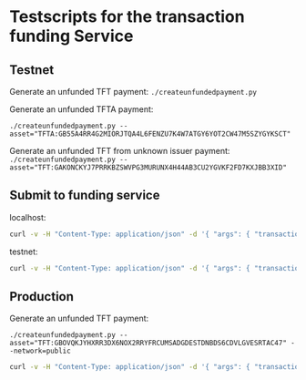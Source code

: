 # Testscripts for the transaction funding Service

## Testnet

Generate an unfunded TFT payment:
`./createunfundedpayment.py`

Generate an unfunded TFTA payment:

`./createunfundedpayment.py --asset="TFTA:GB55A4RR4G2MIORJTQA4L6FENZU7K4W7ATGY6YOT2CW47M5SZYGYKSCT"`

Generate an unfunded TFT from unknown issuer payment:
`./createunfundedpayment.py --asset="TFT:GAKONCKYJ7PRRKBZSWVPG3MURUNX4H44AB3CU2YGVKF2FD7KXJBB3XID"`

## Submit to funding service

localhost:

```sh
curl -v -H "Content-Type: application/json" -d '{ "args": { "transaction": "" }}' "http://localhost:7000/threefoldfoundation/transactionfunding_service/fund_transaction"
```

testnet:

```sh
curl -v -H "Content-Type: application/json" -d '{ "args": { "transaction": "" }}' "https://testnet.threefold.io/threefoldfoundation/transactionfunding_service/fund_transaction"
```

## Production

Generate an unfunded TFT payment:

`./createunfundedpayment.py --asset="TFT:GBOVQKJYHXRR3DX6NOX2RRYFRCUMSADGDESTDNBDS6CDVLGVESRTAC47" --network=public`

```sh
curl -v -H "Content-Type: application/json" -d '{ "args": { "transaction": "" }}' "https://tokenservices.threefold.io/threefoldfoundation/transactionfunding_service/fund_transaction"
```
